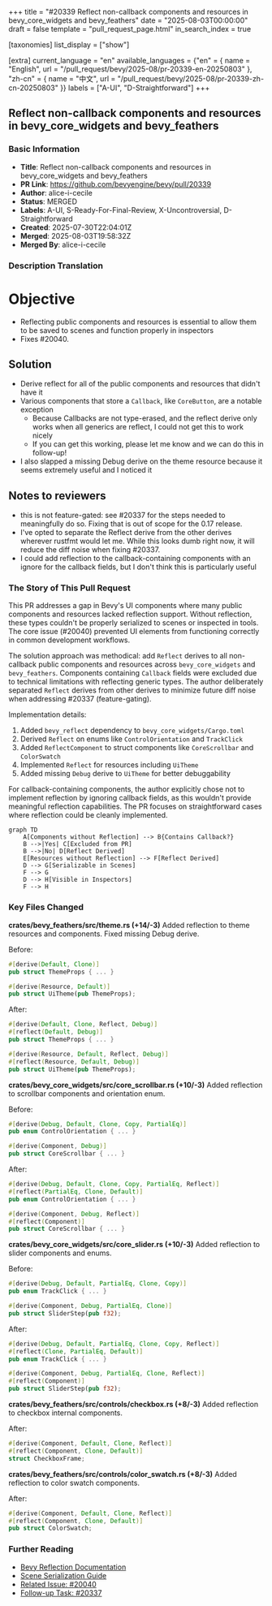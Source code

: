 +++
title = "#20339 Reflect non-callback components and resources in bevy_core_widgets and bevy_feathers"
date = "2025-08-03T00:00:00"
draft = false
template = "pull_request_page.html"
in_search_index = true

[taxonomies]
list_display = ["show"]

[extra]
current_language = "en"
available_languages = {"en" = { name = "English", url = "/pull_request/bevy/2025-08/pr-20339-en-20250803" }, "zh-cn" = { name = "中文", url = "/pull_request/bevy/2025-08/pr-20339-zh-cn-20250803" }}
labels = ["A-UI", "D-Straightforward"]
+++

## Reflect non-callback components and resources in bevy_core_widgets and bevy_feathers

### Basic Information
- **Title**: Reflect non-callback components and resources in bevy_core_widgets and bevy_feathers
- **PR Link**: https://github.com/bevyengine/bevy/pull/20339
- **Author**: alice-i-cecile
- **Status**: MERGED
- **Labels**: A-UI, S-Ready-For-Final-Review, X-Uncontroversial, D-Straightforward
- **Created**: 2025-07-30T22:04:01Z
- **Merged**: 2025-08-03T19:58:32Z
- **Merged By**: alice-i-cecile

### Description Translation
# Objective

- Reflecting public components and resources is essential to allow them to be saved to scenes and function properly in inspectors
- Fixes #20040.

## Solution

- Derive reflect for all of the public components and resources that didn't have it
- Various components that store a `Callback`, like `CoreButton`, are a notable exception
   - Because Callbacks are not type-erased, and the reflect derive only works when all generics are reflect, I could not get this to work nicely
   - If you can get this working, please let me know and we can do this in follow-up!
- I also slapped a missing Debug derive on the theme resource because it seems extremely useful and I noticed it

## Notes to reviewers

- this is not feature-gated: see #20337 for the steps needed to meaningfully do so. Fixing that is out of scope for the 0.17 release.
- I've opted to separate the Reflect derive from the other derives wherever rustfmt would let me. While this looks dumb right now, it will reduce the diff noise when fixing #20337.
- I could add reflection to the callback-containing components with an ignore for the callback fields, but I don't think this is particularly useful

### The Story of This Pull Request

This PR addresses a gap in Bevy's UI components where many public components and resources lacked reflection support. Without reflection, these types couldn't be properly serialized to scenes or inspected in tools. The core issue (#20040) prevented UI elements from functioning correctly in common development workflows.

The solution approach was methodical: add `Reflect` derives to all non-callback public components and resources across `bevy_core_widgets` and `bevy_feathers`. Components containing `Callback` fields were excluded due to technical limitations with reflecting generic types. The author deliberately separated `Reflect` derives from other derives to minimize future diff noise when addressing #20337 (feature-gating).

Implementation details:
1. Added `bevy_reflect` dependency to `bevy_core_widgets/Cargo.toml`
2. Derived `Reflect` on enums like `ControlOrientation` and `TrackClick`
3. Added `ReflectComponent` to struct components like `CoreScrollbar` and `ColorSwatch`
4. Implemented `Reflect` for resources including `UiTheme`
5. Added missing `Debug` derive to `UiTheme` for better debuggability

For callback-containing components, the author explicitly chose not to implement reflection by ignoring callback fields, as this wouldn't provide meaningful reflection capabilities. The PR focuses on straightforward cases where reflection could be cleanly implemented.

```mermaid
graph TD
    A[Components without Reflection] --> B{Contains Callback?}
    B -->|Yes| C[Excluded from PR]
    B -->|No| D[Reflect Derived]
    E[Resources without Reflection] --> F[Reflect Derived]
    D --> G[Serializable in Scenes]
    F --> G
    D --> H[Visible in Inspectors]
    F --> H
```

### Key Files Changed

**crates/bevy_feathers/src/theme.rs (+14/-3)**
Added reflection to theme resources and components. Fixed missing Debug derive.

Before:
```rust
#[derive(Default, Clone)]
pub struct ThemeProps { ... }

#[derive(Resource, Default)]
pub struct UiTheme(pub ThemeProps);
```

After:
```rust
#[derive(Default, Clone, Reflect, Debug)]
#[reflect(Default, Debug)]
pub struct ThemeProps { ... }

#[derive(Resource, Default, Reflect, Debug)]
#[reflect(Resource, Default, Debug)]
pub struct UiTheme(pub ThemeProps);
```

**crates/bevy_core_widgets/src/core_scrollbar.rs (+10/-3)**
Added reflection to scrollbar components and orientation enum.

Before:
```rust
#[derive(Debug, Default, Clone, Copy, PartialEq)]
pub enum ControlOrientation { ... }

#[derive(Component, Debug)]
pub struct CoreScrollbar { ... }
```

After:
```rust
#[derive(Debug, Default, Clone, Copy, PartialEq, Reflect)]
#[reflect(PartialEq, Clone, Default)]
pub enum ControlOrientation { ... }

#[derive(Component, Debug, Reflect)]
#[reflect(Component)]
pub struct CoreScrollbar { ... }
```

**crates/bevy_core_widgets/src/core_slider.rs (+10/-3)**
Added reflection to slider components and enums.

Before:
```rust
#[derive(Debug, Default, PartialEq, Clone, Copy)]
pub enum TrackClick { ... }

#[derive(Component, Debug, PartialEq, Clone)]
pub struct SliderStep(pub f32);
```

After:
```rust
#[derive(Debug, Default, PartialEq, Clone, Copy, Reflect)]
#[reflect(Clone, PartialEq, Default)]
pub enum TrackClick { ... }

#[derive(Component, Debug, PartialEq, Clone, Reflect)]
#[reflect(Component)]
pub struct SliderStep(pub f32);
```

**crates/bevy_feathers/src/controls/checkbox.rs (+8/-3)**
Added reflection to checkbox internal components.

After:
```rust
#[derive(Component, Default, Clone, Reflect)]
#[reflect(Component, Clone, Default)]
struct CheckboxFrame;
```

**crates/bevy_feathers/src/controls/color_swatch.rs (+8/-3)**
Added reflection to color swatch components.

After:
```rust
#[derive(Component, Default, Clone, Reflect)]
#[reflect(Component, Clone, Default)]
pub struct ColorSwatch;
```

### Further Reading
- [Bevy Reflection Documentation](https://docs.rs/bevy_reflect/latest/bevy_reflect/)
- [Scene Serialization Guide](https://bevyengine.org/learn/book/getting-started/scenes/)
- [Related Issue: #20040](https://github.com/bevyengine/bevy/issues/20040)
- [Follow-up Task: #20337](https://github.com/bevyengine/bevy/pull/20337)